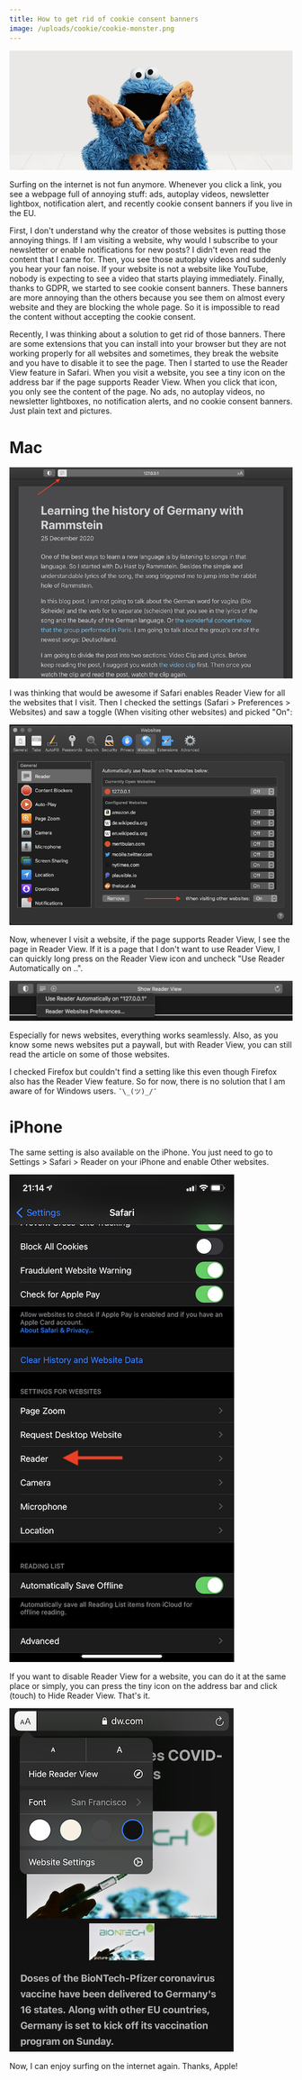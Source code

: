 ```yaml
---
title: How to get rid of cookie consent banners
image: /uploads/cookie/cookie-monster.png
---
```

![Cookie Monster](/uploads/cookie/cookie-monster.png)

Surfing on the internet is not fun anymore. Whenever you click a link, you see a webpage full of annoying stuff: ads, autoplay videos, newsletter lightbox, notification alert, and recently cookie consent banners if you live in the EU.

First, I don't understand why the creator of those websites is putting those annoying things. If I am visiting a website, why would I subscribe to your newsletter or enable notifications for new posts? I didn't even read the content that I came for. Then, you see those autoplay videos and suddenly you hear your fan noise. If your website is not a website like YouTube, nobody is expecting to see a video that starts playing immediately. Finally, thanks to GDPR, we started to see cookie consent banners. These banners are more annoying than the others because you see them on almost every website and they are blocking the whole page. So it is impossible to read the content without accepting the cookie consent.

Recently, I was thinking about a solution to get rid of those banners. There are some extensions that you can install into your browser but they are not working properly for all websites and sometimes, they break the website and you have to disable it to see the page. Then I started to use the Reader View feature in Safari. When you visit a website, you see a tiny icon on the address bar if the page supports Reader View. When you click that icon, you only see the content of the page. No ads, no autoplay videos, no newsletter lightboxes, no notification alerts, and no cookie consent banners. Just plain text and pictures.

# Mac

![Reader View](/uploads/cookie/reader-view.png)

I was thinking that would be awesome if Safari enables Reader View for all the websites that I visit. Then I checked the settings (Safari > Preferences > Websites) and saw a toggle (When visiting other websites) and picked "On":

![Reader View Settings](/uploads/cookie/reader-view-settings.png)

Now, whenever I visit a website, if the page supports Reader View, I see the page in Reader View. If it is a page that I don't want to use Reader View, I can quickly long press on the Reader View icon and uncheck "Use Reader Automatically on ..".

![Reader View Settings](/uploads/cookie/reader-view-auto.png)

Especially for news websites, everything works seamlessly. Also, as you know some news websites put a paywall, but with Reader View, you can still read the article on some of those websites.

I checked Firefox but couldn't find a setting like this even though Firefox also has the Reader View feature. So for now, there is no solution that I am aware of for Windows users. `¯\_(ツ)_/¯`

# iPhone

The same setting is also available on the iPhone. You just need to go to Settings > Safari > Reader on your iPhone and enable Other websites.

![Reader View Settings on iPhone](/uploads/cookie/reader-view-on-iphone.png)

If you want to disable Reader View for a website, you can do it at the same place or simply, you can press the tiny icon on the address bar and click (touch) to Hide Reader View. That's it.

![Reader View  Quick Settings on iPhone](/uploads/cookie/reader-view-on-iphone-hide.png)


Now, I can enjoy surfing on the internet again. Thanks, Apple!
